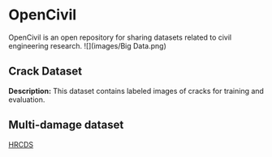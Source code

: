 # OpenCivil
OpenCivil is an open repository for sharing datasets related to civil engineering research.
![](images/Big Data.png)

## Crack Dataset
**Description:** This dataset contains labeled images of cracks for training and evaluation.


## Multi-damage dataset
[HRCDS](https://data.mendeley.com/datasets/6x4dzzrs2h/1)
